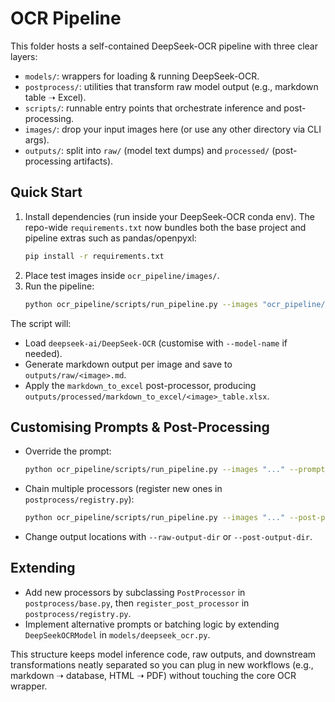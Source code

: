 # OCR Pipeline

This folder hosts a self-contained DeepSeek-OCR pipeline with three clear layers:

- `models/`: wrappers for loading & running DeepSeek-OCR.
- `postprocess/`: utilities that transform raw model output (e.g., markdown table ➝ Excel).
- `scripts/`: runnable entry points that orchestrate inference and post-processing.
- `images/`: drop your input images here (or use any other directory via CLI args).
- `outputs/`: split into `raw/` (model text dumps) and `processed/` (post-processing artifacts).

## Quick Start
1. Install dependencies (run inside your DeepSeek-OCR conda env). The repo-wide `requirements.txt` now bundles both the base project and pipeline extras such as pandas/openpyxl:
   ```bash
   pip install -r requirements.txt
   ```
2. Place test images inside `ocr_pipeline/images/`.
3. Run the pipeline:
   ```bash
   python ocr_pipeline/scripts/run_pipeline.py --images "ocr_pipeline/images/*.png"
   ```

The script will:
- Load `deepseek-ai/DeepSeek-OCR` (customise with `--model-name` if needed).
- Generate markdown output per image and save to `outputs/raw/<image>.md`.
- Apply the `markdown_to_excel` post-processor, producing `outputs/processed/markdown_to_excel/<image>_table.xlsx`.

## Customising Prompts & Post-Processing
- Override the prompt:
  ```bash
  python ocr_pipeline/scripts/run_pipeline.py --images "..." --prompt "<image>\n<|grounding|>OCR this image."
  ```
- Chain multiple processors (register new ones in `postprocess/registry.py`):
  ```bash
  python ocr_pipeline/scripts/run_pipeline.py --images "..." --post-processors markdown_to_excel another_processor
  ```
- Change output locations with `--raw-output-dir` or `--post-output-dir`.

## Extending
- Add new processors by subclassing `PostProcessor` in `postprocess/base.py`, then `register_post_processor` in `postprocess/registry.py`.
- Implement alternative prompts or batching logic by extending `DeepSeekOCRModel` in `models/deepseek_ocr.py`.

This structure keeps model inference code, raw outputs, and downstream transformations neatly separated so you can plug in new workflows (e.g., markdown ➝ database, HTML ➝ PDF) without touching the core OCR wrapper.
